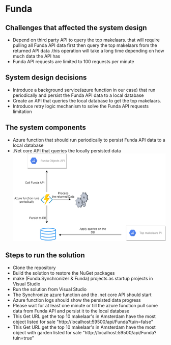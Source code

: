 # Funda

## Challenges that affected the system design
* Depend on third party API to query the top makelaars. that will require pulling all Funda API data first then query the top makelaars from the returned API data .this operation will take a long time depending on how much data the API has
* Funda API requests are limited to 100 requests per minute
## System design decisions
* Introduce a background service(azure function in our case) that run periodically and persist the Funda API data to a local database
* Create an API that queries the local database to get the top makelaars.
* Introduce retry logic mechanism to solve the Funda API requests limitation
## The system components
* Azure function that should run periodically to persist Funda API data to a local database
* .Net core API that queries the locally persisted data
![alt text](https://github.com/aymansayedmohamed/Funda/blob/Master/System%20Design.png)
## Steps to run the solution
* Clone the repository
* Build the solution to restore the NuGet packages
* make (Funda.Synchronizer & Funda) projects as startup projects in Visual Studio
* Run the solution from Visual Studio
* The Synchronize azure function and the .net core API should start
* Azure function logs should show the persisted data progress
* Please wait for at least one minute or till the azure function pull some data from Funda API and persist it to the local database
* This Get URL get the top 10  makelaar's in Amsterdam have the most object listed for sale "http://localhost:59500/api/Funda?tuin=false" 
* This Get URL get the top 10  makelaar's in Amsterdam have the most object with garden listed for sale "http://localhost:59500/api/Funda?tuin=true" 
